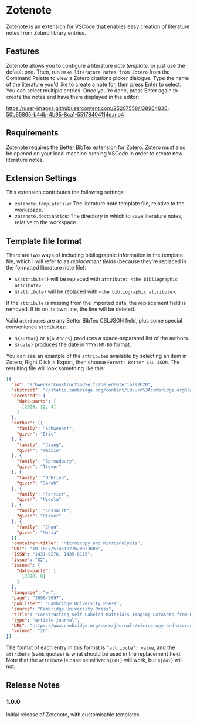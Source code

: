 # Zotenote

Zotenote is an extension for VSCode that enables easy creation of literature notes from Zotero library entries.

## Features

Zotenote allows you to configure a literature note *template*, or just use the default one.
Then, run `Make literature notes from Zotero` from the Command Palette to view a Zotero
citations picker dialogue. Type the name of the literature you'd like to create a note for,
then press Enter to select. You can select multiple entries. Once you're done, press Enter
again to create the notes and have them displayed in the editor:

<https://user-images.githubusercontent.com/25207558/138964836-50b65865-b44b-4b95-8ca1-55178404114e.mp4>

## Requirements

Zotenote requires the [Better BibTex](https://retorque.re/zotero-better-bibtex/installation/)
extension for Zotero. Zotero must also be opened on your local machine running VSCode in order
to create new literature notes.

## Extension Settings

This extension contributes the following settings:

* `zotenote.templateFile`: The literature note template file, relative to the workspace.
* `zotenote.destination`: The directory in which to save literature notes, relative to the workspace.

## Template file format

There are two ways of including bibliographic information in the template file,
which I will refer to as *replacement fields* (because they're replaced in the
formatted literature note file):

* `${attribute:}` will be replaced with `attribute: <the bibliographic attribute>`.
* `${attribute}` will be replaced with `<the bibliographic attribute>`.

If the `attribute` is missing from the imported data, the replacement field is
removed. If its on its own line, the line will be deleted.

Valid `attribute`s are any Better BibTex CSLJSON field, plus some special convenience
`attributes`:

* `${author}` or `${authors}` produces a space-separated list of the authors.
* `${date}` produces the date in `YYYY-MM-DD` format.

You can see an example of the `attribute`s available by selecting an item in
Zotero, Right Click > Export, then choose `Format: Better CSL JSON`. The
resulting file will look something like this:

```json
[{
  "id": "schwenkerConstructingSelfLabeledMaterials2020",
  "abstract": "//static.cambridge.org/content/id/urn%3Acambridge.org%3Aid%3Aarticle%3AS1431927620023806/resource/name/firstPage-S1431927620023806a.jpg",
  "accessed": {
    "date-parts": [
      [2020, 12, 4]
    ]
  },
  "author": [{
    "family": "Schwenker",
    "given": "Eric"
  }, {
    "family": "Jiang",
    "given": "Weixin"
  }, {
    "family": "Spreadbury",
    "given": "Trevor"
  }, {
    "family": "O'Brien",
    "given": "Sarah"
  }, {
    "family": "Ferrier",
    "given": "Nicola"
  }, {
    "family": "Cossairt",
    "given": "Oliver"
  }, {
    "family": "Chan",
    "given": "Maria"
  }],
  "container-title": "Microscopy and Microanalysis",
  "DOI": "10.1017/S1431927620023806",
  "ISSN": "1431-9276, 1435-8115",
  "issue": "S2",
  "issued": {
    "date-parts": [
      [2020, 8]
    ]
  },
  "language": "en",
  "page": "3096-3097",
  "publisher": "Cambridge University Press",
  "source": "Cambridge University Press",
  "title": "Constructing Self-Labeled Materials Imaging Datasets from Open Access Scientific Journals with EXSCLAIM!",
  "type": "article-journal",
  "URL": "https://www.cambridge.org/core/journals/microscopy-and-microanalysis/article/constructing-selflabeled-materials-imaging-datasets-from-open-access-scientific-journals-with-exsclaim/7549DC118103BEA2591447961289D23E#article",
  "volume": "26"
}]
```

The format of each entry in this format is `"attribute": value`, and the
`attribute` (sans quotes) is what should be used in the replacement field.
Note that the `attribute` is case sensitive: `${DOI}` will work, but `${doi}`
will not.

## Release Notes

### 1.0.0

Initial release of Zotenote, with customisable templates.

